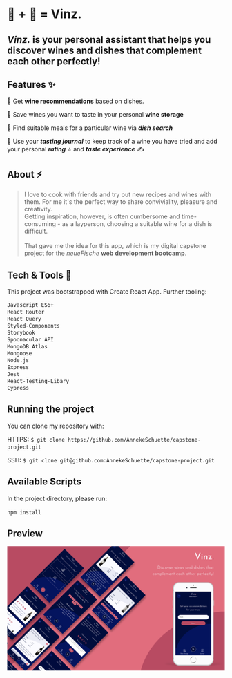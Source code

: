 # 🍷 + 🍱 = Vinz.

## _**Vinz.**_ is your personal assistant that helps you discover wines and dishes that complement each other perfectly!

## Features ✨

🍷 Get **wine recommendations** based on dishes.

💖 Save wines you want to taste in your personal ****wine storage****

🍛 Find suitable meals for a particular wine via **_dish search_**

📔 Use your _**tasting journal**_ to keep track of a wine you have tried and add your personal _**rating**_ ⭐️ and _**taste experience**_ ✍️

## About ⚡️

> I love to cook with friends and try out new recipes and wines with them. For me it's the perfect way to share conviviality, pleasure and creativity. <br />
> Getting inspiration, however, is often cumbersome and time-consuming - as a layperson, choosing a suitable wine for a dish is difficult. <br /><br />
> That gave me the idea for this app, which is my digital capstone project for the _neueFische_ **web development bootcamp**.<br />

## Tech & Tools 🚀

This project was bootstrapped with Create React App. Further tooling:

    Javascript ES6+
    React Router
    React Query
    Styled-Components
    Storybook
    Spoonacular API
    MongoDB Atlas
    Mongoose
    Node.js
    Express
    Jest
    React-Testing-Libary
    Cypress

## Running the project

You can clone my repository with:

HTTPS:
`$ git clone https://github.com/AnnekeSchuette/capstone-project.git`

SSH:
`$ git clone git@github.com:AnnekeSchuette/capstone-project.git`

## Available Scripts

In the project directory, please run:

`npm install`

## Preview

![App Preview Mockup](./client/public/Vinz-screen-mockup_en.png)
